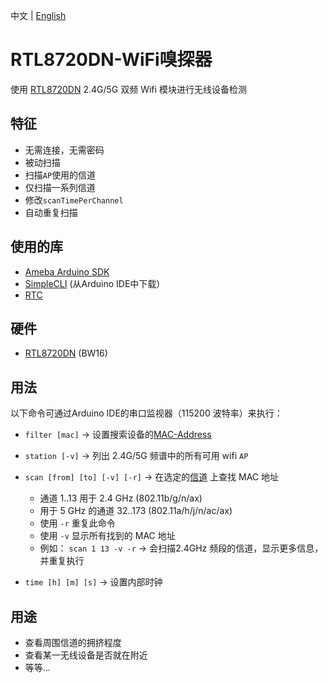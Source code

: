 中文 | [English](./README.md)


# RTL8720DN-WiFi嗅探器
使用 [RTL8720DN](https://www.amebaiot.com/en/amebad-bw16-arduino-getting-started) 2.4G/5G 双频 Wifi 模块进行无线设备检测

## 特征
* 无需连接，无需密码
* 被动扫描
* 扫描`AP`使用的信道
* 仅扫描一系列信道
* 修改`scanTimePerChannel`
* 自动重复扫描

## 使用的库
* [Ameba Arduino SDK](https://github.com/ambiot/ambd_arduino)
* [SimpleCLI](https://github.com/SpacehuhnTech/SimpleCLI) (从Arduino IDE中下载）
* [RTC](https://github.com/ambiot/ambd_arduino/blob/94b2bae9114552276e61581620aa5e3645e4de36/Arduino_package/hardware/libraries/RTC/examples/RTC/RTC.ino)

## 硬件
* [RTL8720DN](https://www.amebaiot.com/en/amebad-bw16-arduino-getting-started) (BW16)

## 用法
以下命令可通过Arduino IDE的串口监视器（115200 波特率）来执行：
* `filter [mac]` -> 设置搜索设备的[MAC-Address](https://kb.wisc.edu/helpdesk/page.php?id=79258)

* `station [-v]` -> 列出 2.4G/5G 频谱中的所有可用 wifi `AP`

* `scan [from] [to] [-v] [-r]` -> 在选定的[信道](https://en.wikipedia.org/wiki/List_of_WLAN_channels) 上查找 MAC 地址
  - 通道 1..13 用于 2.4 GHz (802.11b/g/n/ax)
  - 用于 5 GHz 的通道 32..173 (802.11a/h/j/n/ac/ax)
  - 使用 `-r` 重复此命令
  - 使用 `-v` 显示所有找到的 MAC 地址
  - 例如： `scan 1 13 -v -r` -> 会扫描2.4GHz 频段的信道，显示更多信息，并重复执行
  
* `time [h] [m] [s]` -> 设置内部时钟

## 用途
* 查看周围信道的拥挤程度
* 查看某一无线设备是否就在附近
* 等等...
